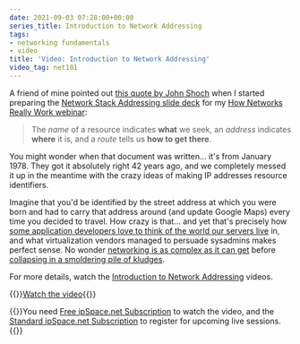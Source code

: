 ```yaml
---
date: 2021-09-03 07:28:00+00:00
series_title: Introduction to Network Addressing
tags:
- networking fundamentals
- video
title: 'Video: Introduction to Network Addressing'
video_tag: net101
---
```

A friend of mine pointed out [this quote by John Shoch](https://www.rfc-editor.org/ien/ien19.txt) when I started preparing the [Network Stack Addressing slide deck](https://my.ipspace.net/bin/get/Net101/Network%20Stack%20Addressing.pdf?doccode=Net101) for my [How Networks Really Work webinar](https://www.ipspace.net/How_Networks_Really_Work):

> The *name* of a resource indicates **what** we seek, an *address* indicates **where** it is, and a *route* tells us **how to get there**.

You might wonder when that document was written... it's from January 1978. They got it absolutely right 42 years ago, and we completely messed it up in the meantime with the crazy ideas of making IP addresses resource identifiers.
<!--more-->
Imagine that you'd be identified by the street address at which you were born and had to carry that address around (and update Google Maps) every time you decided to travel. How crazy is that... and yet that's precisely how [some application developers love to think of the world our servers live](/2013/11/typical-enterprise-application.html) in, and what virtualization vendors managed to persuade sysadmins makes perfect sense. No wonder [networking is as complex as it can get](/2013/04/this-is-what-makes-networking-so-complex.html) before [collapsing in a smoldering pile of kludges](/2019/10/disaster-recovery-faking-take-two.html).

For more details, watch the [Introduction to Network Addressing](https://my.ipspace.net/bin/get/Net101/NA1.1%20-%20Network%20Addressing%20Introduction.mp4?doccode=Net101) videos.

{{<jump>}}[Watch the video](https://my.ipspace.net/bin/get/Net101/NA1.1%20-%20Network%20Addressing%20Introduction.mp4?doccode=Net101){{</jump>}}

{{<note free>}}You need [Free ipSpace.net Subscription](https://www.ipspace.net/Subscription/Free) to watch the video, and the [Standard ipSpace.net Subscription](https://www.ipspace.net/Subscription/) to register for upcoming live sessions.{{</note>}}
